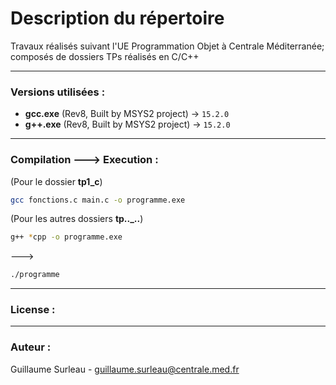 # Description du répertoire
Travaux réalisés suivant l'UE Programmation Objet à Centrale Méditerranée; composés de dossiers TPs réalisés en C/C++  

--- 

### Versions utilisées : 
- **gcc.exe** (Rev8, Built by MSYS2 project) → `15.2.0`
- **g++.exe** (Rev8, Built by MSYS2 project) → `15.2.0`

---

### Compilation ---> Execution :
(Pour le dossier **tp1_c**)

```bash 
gcc fonctions.c main.c -o programme.exe  
``` 

(Pour les autres dossiers **tp.._..**)     

```bash 
g++ *cpp -o programme.exe 
```    
  
---> 
```bash 
./programme
```

---

### License : 

--- 

### Auteur :
Guillaume Surleau - guillaume.surleau@centrale.med.fr